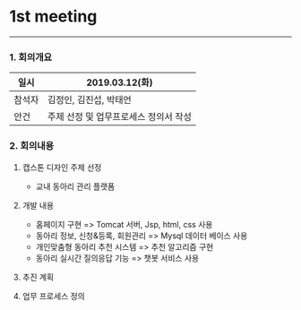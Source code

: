 # 1st meeting

----------
### 1. 회의개요

| 일시    |2019.03.12(화)                 |
| --------|-------------------------------|
| 참석자  |김정인, 김진섭, 박태언    |
| 안건    |주제 선정 및 업무프로세스 정의서 작성   |


### 2. 회의내용

 1. 캡스톤 디자인 주제 선정
    * 교내 동아리 관리 플랫폼
   
 2. 개발 내용
    * 홈페이지 구현 => Tomcat 서버, Jsp, html, css 사용
    * 동아리 정보, 신청&등록, 회원관리 => Mysql 데이터 베이스 사용
    * 개인맞춤형 동아리 추천 시스템 =>  추천 알고리즘 구현
    * 동아리 실시간 질의응답 기능 => 챗봇 서비스 사용

 3. 추진 계획
 
 4. 업무 프로세스 정의
